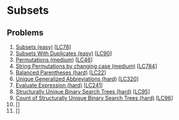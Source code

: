# Subsets

## Problems

1. [Subsets (easy)]()
[[LC78](https://leetcode.com/problems/subsets/)]
1. [Subsets With Duplicates (easy)]()
[[LC90](https://leetcode.com/problems/subsets-ii/)]
1. [Permutations (medium)]()
[[LC46](https://leetcode.com/problems/permutations/)]
1. [String Permutations by changing case (medium)]()
[[LC784](https://leetcode.com/problems/letter-case-permutation/)]
1. [Balanced Parentheses (hard)]()
[[LC22](https://leetcode.com/problems/generate-parentheses/)]
1. [Unique Generalized Abbreviations (hard)]()
[[LC320](https://leetcode.com/problems/generalized-abbreviation/)]
1. [Evaluate Expression (hard)]()
[[LC241](https://leetcode.com/problems/different-ways-to-add-parentheses/)]
1. [Structurally Unique Binary Search Trees (hard)]()
[[LC95](https://leetcode.com/problems/unique-binary-search-trees-ii/)]
1. [Count of Structurally Unique Binary Search Trees (hard)]()
[[LC96](https://leetcode.com/problems/unique-binary-search-trees/)]
1. []()
[[]()]
1. []()
[[]()]
